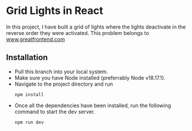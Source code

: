 # Grid Lights in React
In this project, I have built a grid of lights where the lights deactivate in the reverse order they were activated. This problem belongs to www.greatfrontend.com

## Installation

- Pull this branch into your local system.
- Make sure you have Node installed (preferrably Node v18.17.1).
- Navigate to the project directory and run 
  ```
  npm install
  ```
- Once all the dependencies have been installed, run the following command to start the dev server.
  ```
  npm run dev
  ```